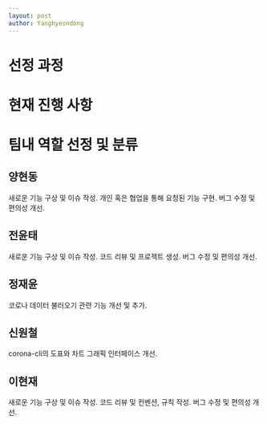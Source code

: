 ```yaml
---
layout: post
author: Yanghyeondong
---
```

# 선정 과정

# 현재 진행 사항

# 팀내 역할 선정 및 분류

## 양현동

새로운 기능 구상 및 이슈 작성. 개인 혹은 협업을 통해 요청된 기능 구현. 버그 수정 및 편의성 개선.

## 전윤태

새로운 기능 구상 및 이슈 작성. 코드 리뷰 및 프로젝트 생성. 버그 수정 및 편의성 개선.

## 정재윤

코로나 데이터 불러오기 관련 기능 개선 및 추가.

## 신원철

corona-cli의 도표와 차트 그래픽 인터페이스 개선.

## 이현재

새로운 기능 구상 및 이슈 작성. 코드 리뷰 및 컨벤션, 규칙 작성. 버그 수정 및 편의성 개선.
